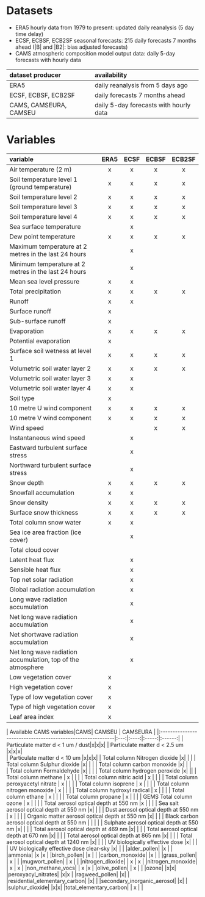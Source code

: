# Datasets

* ERA5 hourly data from 1979 to present: updated daily reanalysis (5 day time delay) 
* ECSF, ECBSF, ECB2SF seasonal forecasts: 215 daily forecasts 7 months ahead (|B| and |B2|: bias adjusted forecasts)
* CAMS atmospheric composition model output data: daily 5-day forecasts with hourly data

|dataset producer|availability|
|:---|:---|
|ERA5| daily reanalysis from 5 days ago |
|ECSF, ECBSF, ECB2SF| daily forecasts 7 months ahead |
|CAMS, CAMSEURA, CAMSEU| daily 5-day forecasts with hourly data|

# Variables

| variable                                                   | ERA5| ECSF | ECBSF | ECB2SF | 
|:-----------------------------------------------------------|:---:|:----:|:-----:|:------:|
| Air temperature (2 m)                                      | x   | x    | x     | x      |      
| Soil temperature level 1 (ground temperature)              | x   | x    | x     | x      |      
| Soil temperature level 2                                   | x   | x    | x     | x      |      
| Soil temperature level 3                                   | x   | x    | x     | x      |      
| Soil temperature level 4                                   | x   | x    | x     | x      |      
| Sea surface temperature                                    |     | x    |       |        |      
| Dew point temperature                                      | x   | x    | x     |  x     |      
| Maximum temperature at 2 metres in the last 24 hours       |     | x    |       |        |      
| Minimum temperature at 2 metres in the last 24 hours       |     | x    |       |        |      
| Mean sea level pressure                                    | x   | x    |       |        |      
| Total precipitation                                        | x   | x    | x     | x      |       
| Runoff                                                     | x   | x    |       |        |      
| Surface runoff                                             | x   |      |       |        |      
| Sub-surface runoff                                         | x   |      |       |        |      
| Evaporation                                                | x   | x    | x     | x      |      
| Potential evaporation                                      | x   |      |       |        |      
| Surface soil wetness at level 1                            | x   | x    | x     | x      |      
| Volumetric soil water layer 2                              | x   | x    | x     | x      |      
| Volumetric soil water layer 3                              | x   | x    |       |        |      
| Volumetric soil water layer 4                              | x   | x    |       |        |       
| Soil type                                                  | x   |      |       |        |      
| 10 metre U wind component                                  | x   | x    | x     | x      |       
| 10 metre V wind component                                  | x   | x    | x     | x      |       
| Wind speed                                                 |     |      | x     | x      |      
| Instantaneous wind speed                                   |     | x    |       |        |      
| Eastward turbulent surface stress                          |     | x    |       |        |      
| Northward turbulent surface stress                         |     | x    |       |        |      
| Snow depth                                                 | x   | x    | x     | x      |      
| Snowfall accumulation                                      | x   | x    |       |        |      
| Snow density                                               | x   | x    | x     | x      |      
| Surface snow thickness                                     | x   | x    | x     | x      |      
| Total column snow water                                    | x   | x    |       |        |      
| Sea ice area fraction (ice cover)                          |     | x    |       |        |      
| Total cloud cover                                          |     |      |       |        |      
| Latent heat flux                                           |     | x    |       |        |      
| Sensible heat flux                                         |     | x    |       |        |      
| Top net solar radiation                                    |     | x    |       |        |      
| Global radiation accumulation                              |     | x    |       |        |      
| Long wave radiation accumulation                           |     | x    |       |        |      
| Net long wave radiation accumulation                       |     | x    |       |        |      
| Net shortwave radiation accumulation                       |     | x    |       |        |      
| Net long wave radiation accumulation, top of the atmosphere|     | x    |       |        |      
| Low vegetation cover                                       | x   |      |       |        |      
| High vegetation cover                                      | x   |      |       |        |      
| Type of low vegetation cover                               | x   |      |       |        |      
| Type of high vegetation cover                              | x   |      |       |        |      
| Leaf area index                                            | x   |      |       |        |      

| Available CAMS variables|CAMS| CAMSEU | CAMSEURA |
|:-----------------------------------------------------------|:---:|:----:|:-----:|:------:|
| Particulate matter d < 1 um / dust|x|x|x|
| Particulate matter d < 2.5 um |x|x|x|                                 
| Particulate matter d < 10 um |x|x|x|
| Total column Nitrogen dioxide |x| | |
| Total column Sulphur dioxide |x| | |
| Total column carbon monoxide |x| | |  
| Total column Formaldehyde |x| | |
| Total column hydrogen peroxide |x| ||
| Total column methane | x |       |        |
| Total column nitric acid |  x  |       |        |
| Total column peroxyacetyl nitrate |  x |       |        |
| Total column isoprene |  x  |       |        |
| Total column nitrogen monoxide | x  |       |        |
| Total column hydroxyl radical | x |       |        |
| Total column ethane |  x  |       |        |
| Total column propane |  x   |       |        |
| GEMS Total column ozone |  x  |       |        |
| Total aerosol optical depth at 550 nm |x |       |        |
| Sea salt aerosol optical depth at 550 nm |x| | |
| Dust aerosol optical depth at 550 nm |  x   |       |        | 
| Organic matter aerosol optical depth at 550 nm |x| | |
| Black carbon aerosol optical depth at 550 nm | | | | 
| Sulphate aerosol optical depth at 550 nm |x| | | 
| Total aerosol optical depth at 469 nm |x| | | 
| Total aerosol optical depth at 670 nm |x|       |        | 
| Total aerosol optical depth at 865 nm |x|       |        | 
| Total aerosol optical depth at 1240 nm |x| | |
| UV biologically effective dose |x| | | 
| UV biologically effective dose clear-sky |x| | |
|alder_pollen| |x | |
|ammonia| |x |x | 
|birch_pollen| |x | | 
|carbon_monoxide|      |x       |        | 
|grass_pollen|      | x      |        | 
|mugwort_pollen|      | x      |        | 
|nitrogen_dioxide|      | x      | x       | 
|nitrogen_monoxide|      | x      | x       | 
|non_methane_vocs|      | x      |x | 
|olive_pollen|      | x      |        | 
|ozone| |x|x| 
|peroxyacyl_nitrates| |x|x    | 
|ragweed_pollen|      |x|      | 
|residential_elementary_carbon| |x| |
|secondary_inorganic_aerosol| |x| | 
|sulphur_dioxide|      |x|x|
|total_elementary_carbon|      |   x    |        | 